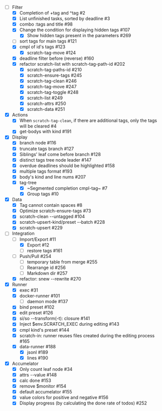- [ ] Filter
  - [x] Completion of +tag and ^tag #2
  - [x] List unfinished tasks, sorted by deadline #3
  - [x] combo :tags and title #98
  - [x] Change the condition for displaying hidden tags #107
    - [x] Show hidden tags present in the parameters #269
  - [ ] sort tags for main tags #121
  - [x] cmpl of id's tags #123
    - [x] scratch-tag-move #124
  - [x] deadline filter before (reverse) #160
  - [x] refactor scratch-list with scratch-tag-path-id #202
    - [x] scratch-tag-paths-id #210
    - [x] scratch-ensure-tags #245
    - [x] scratch-tag-clean #246
    - [x] scratch-tag-move #247
    - [x] scratch-tag-toggle #248
    - [x] scratch-list #249
    - [x] scratch-attrs #250
    - [x] scratch-data #251
- [x] Actions
  - [x] When `scratch-tag-clean`, if there are additional tags, only the tags will be cleared #4
  - [x] get-bodys with kind #191
- [x] Display
  - [x] branch node #116
  - [x] truncate tags branch #127
  - [x] Siblings' leaf come before branch #128
  - [x] distinct tags tree node leader #147
  - [x] overdue deadlines should be highlighted #158
  - [x] multiple tags format #193
  - [x] body's kind and line nums #207
  - [x] tag-tree
    - [x] ~Segmented completion cmpl-tag~ #7
    - [x] Group tags #10
- [x] Data
  - [x] Tag cannot contain spaces #8
  - [x] Optimize scratch-ensure-tags #73
  - [x] scratch-clean --untagged #104
  - [x] scratch-upsert-kind/preset --batch #228
  - [x] scratch-upsert #229
- [ ] Integration
  - [ ] Import/Export #11
    - [x] Export #12
    - [ ] restore tags #161
  - [ ] Push/Pull #254
    - [ ] temporary table from merge #255
    - [ ] Rearrange id #256
    - [ ] Markdown dir #257
  - [x] refactor: snew --rewrite #270
- [x] Runner
  - [x] exec #31
  - [x] docker-runner #101
    - [ ] daemon mode #137
  - [x] bind preset #102
  - [x] edit preset #126
  - [x] si/so --transform(-t): closure #141
  - [x] Inject $env.SCRATCH_EXEC during editing #143
  - [x] cmpl kind's preset #144
  - [x] scratch-in: runner reuses files created during the editing process #165
  - [x] data-runner #188
    - [x] jsonl #189
    - [x] lines #190
- [x] Accumelator
  - [x] Only count leaf node #34
  - [x] attrs --value #148
  - [x] calc done #153
  - [x] remove $monitor #154
  - [x] default accumelator #155
  - [x] value colors for positive and negative #156
  - [x] Display progress (by calculating the done rate of todos) #252